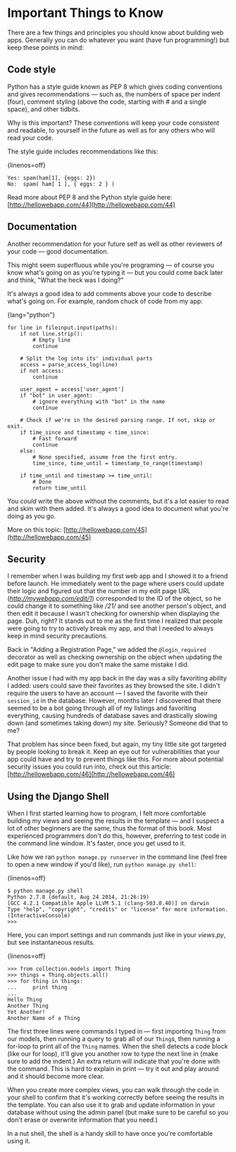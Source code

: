 # Important Things to Know

There are a few things and principles you should know about building web apps.
Generally you can do whatever you want (have fun programming!) but keep these
points in mind:

## Code style 

Python has a style guide known as PEP 8 which gives coding conventions and gives
recommendations — such as, the numbers of space per indent (four), comment
styling (above the code, starting with # and a single space), and other tidbits. 

Why is this important? These conventions will keep your code consistent and
readable, to yourself in the future as well as for any others who will read your
code. 

The style guide includes recommendations like this:

{linenos=off}
```
Yes: spam(ham[1], {eggs: 2})
No:  spam( ham[ 1 ], { eggs: 2 } )
```

Read more about PEP 8 and the Python style guide here:
[http://hellowebapp.com/44](http://hellowebapp.com/44)

## Documentation

Another recommendation for your future self as well as other reviewers of your
code — good documentation.

This might seem superfluous while you're programing — of course you know what's
going on as you're typing it — but you could come back later and think, "What
the heck was I doing?"

It's always a good idea to add comments above your code to describe what's going
on. For example, random chuck of code from my app:

{lang="python"}
```
for line in fileinput.input(paths):
    if not line.strip():
        # Empty line
        continue

    # Split the log into its' individual parts
    access = parse_access_log(line)
    if not access:
        continue

    user_agent = access['user_agent']
    if "bot" in user_agent:
        # ignore everything with "bot" in the name
        continue

    # Check if we're in the desired parsing range. If not, skip or exit.
    if time_since and timestamp < time_since:
        # Fast forward
        continue
    else:
        # None specified, assume from the first entry.
        time_since, time_until = timestamp_to_range(timestamp)

    if time_until and timestamp >= time_until:
        # Done
        return time_until
```

You *could* write the above without the comments, but it's a lot easier to read
and skim with them added. It's always a good idea to document what you're doing
as you go. 

More on this topic: [http://hellowebapp.com/45](http://hellowebapp.com/45)

## Security

I remember when I was building my first web app and I showed it to a friend
before launch. He immediately went to the page where users could update their
logic and figured out that the number in my edit page URL
(*http://mywebapp.com/edit/1*) corresponded to the ID of the object, so he could
change it to something like */21/* and see another person's object, and then
edit it because I wasn't checking for ownership when displaying the page. Duh,
right? It stands out to me as the first time I realized that people were going
to try to actively break my app, and that I needed to always keep in mind
security precautions.

Back in "Adding a Registration Page," we added the `@login_required` decorator
as well as checking ownership on the object when updating the edit page to make
sure you don't make the same mistake I did.

Another issue I had with my app back in the day was a silly favoriting ability I
added: users could save their favorites as they browsed the site. I didn't
require the users to have an account — I saved the favorite with their
`session_id` in the database. However, months later I discovered that there
seemed to be a bot going through all of my listings and favoriting everything,
causing hundreds of database saves and drastically slowing down (and sometimes
taking down) my site. Seriously? Someone did that to me?

That problem has since been fixed, but again, my tiny little site got targeted
by people looking to break it. Keep an eye out for vulnerabilities that your app
could have and try to prevent things like this. For more about potential
security issues you could run into, check out this article:
[http://hellowebapp.com/46](http://hellowebapp.com/46)

## Using the Django Shell

When I first started learning how to program, I felt more comfortable building
my views and seeing the results in the template — and I suspect a lot of other
beginners are the same, thus the format of this book. Most experienced
programmers don't do this, however, preferring to test code in the command line
window. It's faster, once you get used to it.

Like how we ran `python manage.py runserver` in the command line (feel free to
open a new window if you'd like), run `python manage.py shell`:

{linenos=off}
```
$ python manage.py shell
Python 2.7.8 (default, Aug 24 2014, 21:26:19) 
[GCC 4.2.1 Compatible Apple LLVM 5.1 (clang-503.0.40)] on darwin
Type "help", "copyright", "credits" or "license" for more information.
(InteractiveConsole)
>>>
```

Here, you can import settings and run commands just like in your *views.py*, but
see instantaneous results. 

{linenos=off}
```
>>> from collection.models import Thing
>>> things = Thing.objects.all()
>>> for thing in things:
...     print thing
... 
Hello Thing
Another Thing
Yet Another!
Another Name of a Thing
```

The first three lines were commands I typed in — first importing `Thing` from
our models, then running a query to grab all of our `Thing`s, then running a
for-loop to print all of the `Thing` names. When the shell detects a code block
(like our for loop), it'll give you another row to type the next line in (make
sure to add the indent.) An extra return will indicate that you're done with the
command. This is hard to explain in print — try it out and play around and it
should become more clear.

When you create more complex views, you can walk through the code in your shell
to confirm that it's working correctly before seeing the results in the
template. You can also use it to grab and update information in your database
without using the admin panel (but make sure to be careful so you don't erase or
overwrite information that you need.)

In a nut shell, the shell is a handy skill to have once you're comfortable using
it.
